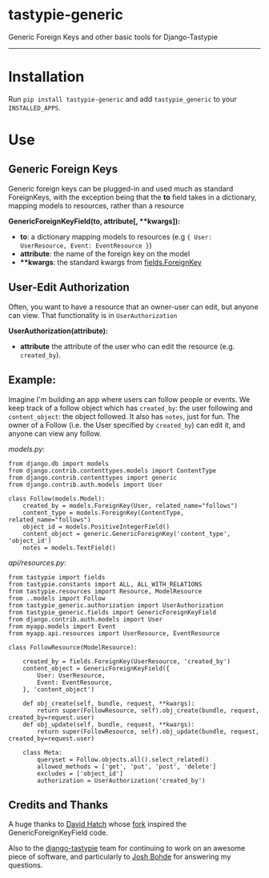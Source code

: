 tastypie-generic
================

Generic Foreign Keys and other basic tools for Django-Tastypie

---

# Installation

Run `pip install tastypie-generic` and add `tastypie_generic` to your `INSTALLED_APPS`.

# Use

## Generic Foreign Keys

Generic foreign keys can be plugged-in and used much as standard ForeignKeys, with the exception being that the __to__ field takes in a dictionary, mapping models to resources, rather than a resource

__GenericForeignKeyField(to, attribute[, **kwargs]):__

- __to__: a dictionary mapping models to resources (e.g `{ User: UserResource, Event: EventResource }`)
- __attribute__: the name of the foreign key on the model
- __**kwargs__: the standard kwargs from [fields.ForeignKey](http://django-tastypie.readthedocs.org/en/latest/fields.html#toonefield)

## User-Edit Authorization

Often, you want to have a resource that an owner-user can edit, but anyone can view.  That functionality is in `UserAuthorization`

__UserAuthorization(attribute):__

- __attribute__ the attribute of the user who can edit the resource (e.g. `created_by`).

## Example:

Imagine I'm building an app where users can follow people or events.  We keep track of a follow object which has `created_by`: the user following and `content_object`: the object followed.  It also has `notes`, just for fun.  The owner of a Follow (i.e. the User specified by `created_by`) can edit it, and anyone can view any follow.

_models.py:_

    from django.db import models
    from django.contrib.contenttypes.models import ContentType
    from django.contrib.contenttypes import generic
    from django.contrib.auth.models import User

    class Follow(models.Model):
        created_by = models.ForeignKey(User, related_name="follows")
        content_type = models.ForeignKey(ContentType, related_name="follows")
        object_id = models.PositiveIntegerField()
        content_object = generic.GenericForeignKey('content_type', 'object_id')
        notes = models.TextField()

_api/resources.py:_

    from tastypie import fields
    from tastypie.constants import ALL, ALL_WITH_RELATIONS
    from tastypie.resources import Resource, ModelResource
    from ..models import Follow
    from tastypie_generic.authorization import UserAuthorization
    from tastypie_generic.fields import GenericForeignKeyField
    from django.contrib.auth.models import User
    from myapp.models import Event
    from myapp.api.resources import UserResource, EventResource

    class FollowResource(ModelResource):

        created_by = fields.ForeignKey(UserResource, 'created_by')
        content_object = GenericForeignKeyField({
            User: UserResource,
            Event: EventResource,
        }, 'content_object')

        def obj_create(self, bundle, request, **kwargs):
            return super(FollowResource, self).obj_create(bundle, request, created_by=request.user)
        def obj_update(self, bundle, request, **kwargs):
            return super(FollowResource, self).obj_update(bundle, request, created_by=request.user)

        class Meta:
            queryset = Follow.objects.all().select_related()
            allowed_methods = ['get', 'put', 'post', 'delete']
            excludes = ['object_id']
            authorization = UserAuthorization('created_by')


## Credits and Thanks

A huge thanks to [David Hatch](https://github.com/dhatch) whose
[fork](https://github.com/dhatch/django-tastypie/tree/generic-relations) inspired
the GenericForeignKeyField code.

Also to the [django-tastypie](https://github.com/toastdriven/django-tastypie) team for
continuing to work on an awesome piece of software, and particularly to
[Josh Bohde](https://github.com/joshbohde) for answering my questions.
